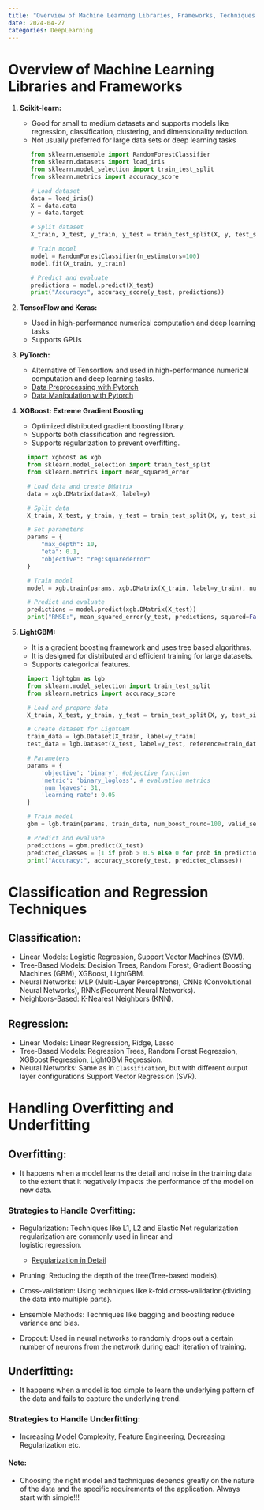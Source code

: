 ```yaml
---
title: "Overview of Machine Learning Libraries, Frameworks, Techniques and Over/Under Fitting"
date: 2024-04-27
categories: DeepLearning
---
```



# Overview of Machine Learning Libraries and Frameworks
 1. **Scikit-learn:**
     - Good for small to medium datasets and supports models like regression, classification, 
       clustering, and dimensionality reduction.
     - Not usually preferred for large data sets or deep learning tasks
     ``` python
        from sklearn.ensemble import RandomForestClassifier
        from sklearn.datasets import load_iris
        from sklearn.model_selection import train_test_split
        from sklearn.metrics import accuracy_score

        # Load dataset
        data = load_iris()
        X = data.data
        y = data.target

        # Split dataset
        X_train, X_test, y_train, y_test = train_test_split(X, y, test_size=0.3)

        # Train model
        model = RandomForestClassifier(n_estimators=100)
        model.fit(X_train, y_train)

        # Predict and evaluate
        predictions = model.predict(X_test)
        print("Accuracy:", accuracy_score(y_test, predictions))
     ```
     
 2. **TensorFlow and Keras:**
     - Used in high-performance numerical computation and deep learning tasks.
     - Supports GPUs

 3. **PyTorch:**  
     - Alternative of Tensorflow and used in high-performance numerical computation and deep 
       learning tasks.
     - <a href="https://05satyam.github.io/pytorch/2024/03/25/data-preprocessing-using-pytorch.html" target="_blank" 
     rel="noopener noreferrer">Data Preprocessing with Pytorch</a>
     - <a href="https://05satyam.github.io/pytorch/2024/03/25/data-manipulation-using-pytorch.html" target="_blank" rel="noopener noreferrer">Data Manipulation with Pytorch</a>



 4. **XGBoost: Extreme Gradient Boosting**
     - Optimized distributed gradient boosting library.
     - Supports both classification and regression.
     - Supports regularization to prevent overfitting.
     
      ```python
        import xgboost as xgb
        from sklearn.model_selection import train_test_split
        from sklearn.metrics import mean_squared_error

        # Load data and create DMatrix
        data = xgb.DMatrix(data=X, label=y)

        # Split data
        X_train, X_test, y_train, y_test = train_test_split(X, y, test_size=0.25)

        # Set parameters
        params = {
            "max_depth": 10,
            "eta": 0.1,
            "objective": "reg:squarederror"
        }

        # Train model
        model = xgb.train(params, xgb.DMatrix(X_train, label=y_train), num_boost_round=10)

        # Predict and evaluate
        predictions = model.predict(xgb.DMatrix(X_test))
        print("RMSE:", mean_squared_error(y_test, predictions, squared=False))

      ```
 5. **LightGBM:**
     - It is a gradient boosting framework and uses tree based algorithms.
     - It is designed for distributed and efficient training for large datasets.
     - Supports categorical features.
      
      ```python
        import lightgbm as lgb
        from sklearn.model_selection import train_test_split
        from sklearn.metrics import accuracy_score

        # Load and prepare data
        X_train, X_test, y_train, y_test = train_test_split(X, y, test_size=0.2)

        # Create dataset for LightGBM
        train_data = lgb.Dataset(X_train, label=y_train)
        test_data = lgb.Dataset(X_test, label=y_test, reference=train_data)

        # Parameters
        params = { 
            'objective': 'binary', #objective function
            'metric': 'binary_logloss', # evaluation metrics
            'num_leaves': 31, 
            'learning_rate': 0.05
        }

        # Train model
        gbm = lgb.train(params, train_data, num_boost_round=100, valid_sets=[test_data])

        # Predict and evaluate
        predictions = gbm.predict(X_test)
        predicted_classes = [1 if prob > 0.5 else 0 for prob in predictions]
        print("Accuracy:", accuracy_score(y_test, predicted_classes))

      ```

# Classification and Regression Techniques
 
## Classification: 
 - Linear Models: Logistic Regression, Support Vector Machines (SVM).
 - Tree-Based Models: Decision Trees, Random Forest, Gradient Boosting Machines (GBM), XGBoost, LightGBM.
 - Neural Networks: MLP (Multi-Layer Perceptrons), CNNs (Convolutional Neural Networks), RNNs(Recurrent Neural Networks).
 - Neighbors-Based: K-Nearest Neighbors (KNN).

## Regression:
 - Linear Models: Linear Regression, Ridge, Lasso
 - Tree-Based Models: Regression Trees, Random Forest Regression, XGBoost Regression, LightGBM 
   Regression.
 - Neural Networks: Same as in `Classification`, but with different output layer configurations
                      Support Vector Regression (SVR).

# Handling Overfitting and Underfitting

## Overfitting:
 - It happens when a model learns the detail and noise in the training data to the extent that 
   it negatively impacts the performance of the model on new data.

### Strategies to Handle Overfitting:
 - Regularization: Techniques like L1, L2 and Elastic Net regularization regularization are commonly used in linear and  
    logistic regression.
     - <a href="https://05satyam.github.io/deeplearning/2024/04/27/ml-regularization.html" target="_blank" rel="noopener noreferrer">Regularization in Detail</a>
              
 - Pruning: Reducing the depth of the tree(Tree-based models).
 - Cross-validation: Using techniques like k-fold cross-validation{dividing the data into multiple parts}.
 - Ensemble Methods: Techniques like bagging and boosting reduce variance and bias.
 - Dropout: Used in neural networks to randomly drops out a certain number of neurons from the 
                network during each iteration of training.

## Underfitting:
 - It happens when a model is too simple to learn the underlying pattern of the data and fails 
    to capture the underlying trend.

### Strategies to Handle Underfitting:
 -  Increasing Model Complexity, Feature Engineering, Decreasing Regularization etc.


#### Note:
 -  Choosing the right model and techniques depends greatly on the nature of the data and the specific requirements of the application. Always start with simple!!!